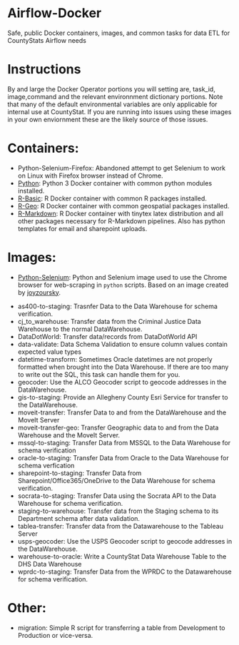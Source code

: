 # Airflow-Docker
Safe, public Docker containers, images, and common tasks for data ETL for CountyStats Airflow needs

# Instructions
By and large the Docker Operator portions you will setting are, task_id, image,command and the relevant environnment dictionary portions.
Note that many of the default environmental variables are only applicable for internal use at CountyStat. If you are running into issues using these images in your own enviornment these are the likely source of those issues.

# Containers:

- Python-Selenium-Firefox: Abandoned attempt to get Selenium to work on Linux with Firefox browser instead of Chrome.
- [Python](https://hub.docker.com/repository/docker/countystats/r-geo): Python 3 Docker container with common python modules installed.
- [R-Basic](https://hub.docker.com/repository/docker/countystats/r-basic): R Docker container with common R packages installed.
- [R-Geo](https://hub.docker.com/repository/docker/countystats/r-geo): R Docker container with common geospatial packages installed.
- [R-Markdown](https://github.com/Allegheny-CountyStats/Airflow-Docker/tree/master/R-Markdown): R Docker container with tinytex latex distribution and all other packages necessary for R-Markdown pipelines. Also has python templates for email and sharepoint uploads.

# Images:
- [Python-Selenium](https://hub.docker.com/repository/docker/countystats/selenium): Python and Selenium image used to use the Chrome browser for web-scraping in `python` scripts. Based on an image created by [joyzoursky](https://github.com/joyzoursky/docker-python-chromedriver).
*	as400-to-staging: Trasnfer Data to the Data Warehouse for schema verification.
*	cj_to_warehouse: Transfer data from the Criminal Justice Data Warehouse to the normal DataWarehouse.
*   DataDotWorld: Transfer data/records from DataDotWorld API
*	data-validate: Data Schema Validation to ensure column values contain expected value types
*	datetime-transform: Sometimes Oracle datetimes are not properly formatted when brought into the Data Warehouse. If there are too many to write out the SQL, this task can handle them for you.
*	geocoder: Use the ALCO Geocoder script to geocode addresses in the DataWarehouse.
*	gis-to-staging: Provide an Allegheny County Esri Service for transfer to the DataWarehouse.
*	moveit-transfer: Transfer Data to and from the DataWarehouse and the MoveIt Server
*	moveit-transfer-geo: Transfer Geographic data to and from the Data Warehouse and the MoveIt Server.
*	mssql-to-staging: Transfer Data from MSSQL to the Data Warehouse for schema verification
*	oracle-to-staging: Transfer Data from Oracle to the Data Warehouse for schema verfication
*	sharepoint-to-staging: Transfer Data from Sharepoint/Office365/OneDrive to the Data Warehouse for schema verification.
*	socrata-to-staging: Transfer Data using the Socrata API to the Data Warehouse for schema verification.
*	staging-to-warehouse: Transfer data from the Staging schema to its Department schema after data validation.
*	tablea-transfer: Transfer data from the Datawarehouse to the Tableau Server
*	usps-geocoder: Use the USPS Geocoder script to geocode addresses in the DataWarehouse.
*	warehouse-to-oracle: Write a CountyStat Data Warehouse Table to the DHS Data Warehouse
*	wprdc-to-staging: Transfer Data from the WPRDC to the Datawarehouse for schema verification.

# Other:
* migration: Simple R script for transferring a table from Development to Production or vice-versa.
